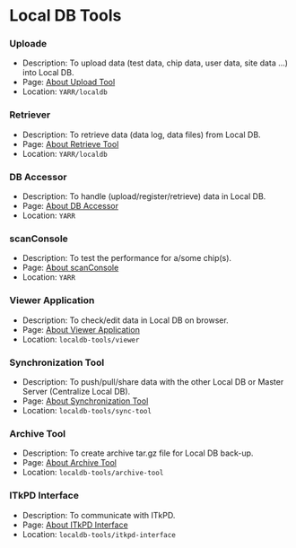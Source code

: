 # Local DB Tools

### Uploade

- Description: To upload data (test data, chip data, user data, site data ...) into Local DB.
- Page: [About Upload Tool](upload.md)
- Location: `YARR/localdb`

### Retriever

- Description: To retrieve data (data log, data files) from Local DB.
- Page: [About Retrieve Tool](retrieve.md)
- Location: `YARR/localdb`

### DB Accessor

- Description: To handle (upload/register/retrieve) data in Local DB.
- Page: [About DB Accessor](accessor.md)
- Location: `YARR`

### scanConsole

- Description: To test the performance for a/some chip(s).
- Page: [About scanConsole](scanconsole.md)
- Location: `YARR`

### Viewer Application

- Description: To check/edit data in Local DB on browser.
- Page: [About Viewer Application](viewer.md)
- Location: `localdb-tools/viewer`

### Synchronization Tool

- Description: To push/pull/share data with the other Local DB or Master Server (Centralize Local DB).
- Page: [About Synchronization Tool](sync.md)
- Location: `localdb-tools/sync-tool`

### Archive Tool

- Description: To create archive tar.gz file for Local DB back-up.
- Page: [About Archive Tool](archive.md)
- Location: `localdb-tools/archive-tool`

### ITkPD Interface

- Description: To communicate with ITkPD.
- Page: [About ITkPD Interface](itkpd-interface.md)
- Location: `localdb-tools/itkpd-interface`
